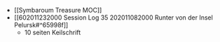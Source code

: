 - [[Symbaroum Treasure MOC]]
- [[602011232000 Session Log 35 202011082000 Runter von der Insel Pelursk#^65998f]]
	- 10 seiten Keilschrift